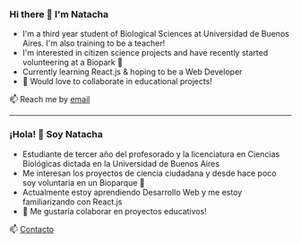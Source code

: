 ### Hi there 👋 I'm Natacha

- I'm a third year student of Biological Sciences at Universidad de Buenos Aires. I'm also training to be a teacher!
- I'm interested in citizen science projects and have recently started volunteering at a Biopark 🌱
- Currently learning React.js & hoping to be a Web Developer
- 👯 Would love to collaborate in educational projects!

📫 Reach me by [email](skrzyniecki.natacha@gmail.com)

---

### ¡Hola! 👋 Soy Natacha

- Estudiante de tercer año del profesorado y la licenciatura en Ciencias Biológicas dictada en la Universidad de Buenos Aires
- Me interesan los proyectos de ciencia ciudadana y desde hace poco soy voluntaria en un Bioparque 🌱
- Actualmente estoy aprendiendo Desarrollo Web y me estoy familiarizando con React.js
- 👯 Me gustaría colaborar en proyectos educativos!

📫 [Contacto](skrzyniecki.natacha@gmail.com)



<!--
**NatiSkr/NatiSkr** is a ✨ _special_ ✨ repository because its `README.md` (this file) appears on your GitHub profile.

Here are some ideas to get you started:

- 🔭 I’m currently working on ...
- 🌱 I’m currently learning ...
- 👯 I’m looking to collaborate on ...
- 🤔 I’m looking for help with ...
- 💬 Ask me about ...
- 📫 How to reach me: ...
- 😄 Pronouns: ...
- ⚡ Fun fact: ...
-->
